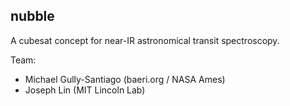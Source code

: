 nubble
---

A cubesat concept for near-IR astronomical transit spectroscopy.


Team:
- Michael Gully-Santiago (baeri.org / NASA Ames)
- Joseph Lin (MIT Lincoln Lab)
